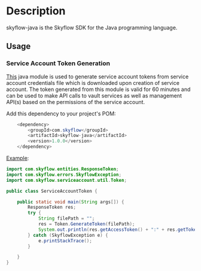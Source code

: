# Description
skyflow-java is the Skyflow SDK for the Java programming language.

## Usage

### Service Account Token Generation
[This](https://github.com/skyflowapi/skyflow-java/tree/master/src/main/java/serviceaccount) java module is used to generate service account tokens from service account credentials file which is downloaded upon creation of service account. The token generated from this module is valid for 60 minutes and can be used to make API calls to vault services as well as management API(s) based on the permissions of the service account.

Add this dependency to your project's POM:

```java
    <dependency>
        <groupId>com.skyflow</groupId>
        <artifactId>skyflow-java</artifactId>
        <version>1.0.0</version>
    </dependency>
```

[Example](https://github.com/skyflowapi/skyflow-java/blob/master/src/main/java/examples/serviceaccount/token/main/serviceAccountToken.java):

```java
import com.skyflow.entities.ResponseToken;
import com.skyflow.errors.SkyflowException;
import com.skyflow.serviceaccount.util.Token;

public class ServiceAccountToken {

    public static void main(String args[]) {
        ResponseToken res;
        try {
            String filePath = "";
            res = Token.GenerateToken(filePath);
            System.out.println(res.getAccessToken() + ":" + res.getTokenType());
        } catch (SkyflowException e) {
            e.printStackTrace();
        }

    }
}
```